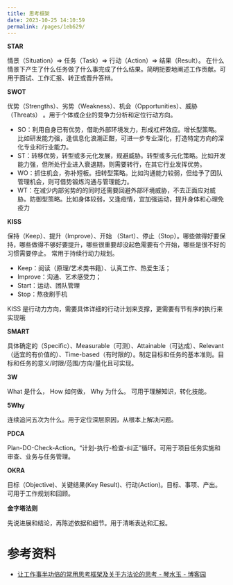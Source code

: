 ```yaml
---
title: 思考框架
date: 2023-10-25 14:10:59
permalink: /pages/1eb629/
---
```

**STAR**

情景（Situation）=> 任务（Task）=> 行动（Action）=> 结果（Result）。 在什么情景下产生了什么任务做了什么事完成了什么结果。简明扼要地阐述工作贡献。可用于面试、工作汇报、转正或晋升答辩。



**SWOT**

优势（Strengths）、劣势（Weakness）、机会（Opportunities）、威胁（Threats） 。用于个体或企业的竞争力分析和定位行动方向。

- SO：利用自身已有优势，借助外部环境发力，形成杠杆效应。增长型策略。比如研发能力强，逢信息化浪潮正酣，可进一步专业深化，打造特定方向的深化专业和行业能力。
- ST：转移优势，转型或多元化发展，规避威胁。转型或多元化策略。比如开发能力强，但所处行业进入衰退期，则需要转行，在其它行业发挥优势。
- WO：抓住机会，弥补短板。扭转型策略。比如沟通能力较弱，但给予了团队管理机会，则可借势锻炼沟通与管理能力。
- WT：在减少内部劣势的的同时还需要回避外部环境威胁，不去正面应对威胁。防御型策略。比如身体较弱，又逢疫情，宜加强运动，提升身体和心理免疫力



**KISS**

保持（Keep）、提升（Improve）、开始 （Start）、停止（Stop）。哪些做得好要保持，哪些做得不够好要提升，哪些很重要却没起色需要有个开始，哪些是很不好的习惯需要停止。 常用于持续行动力规划。

- Keep：阅读（原理/艺术类书籍）、认真工作、热爱生活；
- Improve：沟通、艺术感受力；
- Start：运动、团队管理
- Stop：熬夜刷手机

KISS 是行动力方向，需要具体详细的行动计划来支撑，更需要有节有序的执行来实现哦



**SMART**

具体确定的（Specific）、Measurable（可测）、Attainable（可达成）、Relevant（适宜的有价值的）、Time-based（有时限的）。制定目标和任务的基本准则。目标和任务的意义/时限/范围/方向/量化且可实现。


**3W**

What 是什么， How 如何做， Why 为什么。 可用于理解知识，转化技能。



**5Why**

连续追问五次为什么。用于定位深层原因，从根本上解决问题。


**PDCA**

Plan-DO-Check-Action。“计划-执行-检查-纠正”循环。可用于项目任务实施和审查、业务与任务管理。


**OKRA**

目标（Objective)、关键结果(Key Result)、行动(Action)。目标、事项、产出。可用于工作规划和回顾。


**金字塔法则**

先说进展和结论，再陈述依据和细节。用于清晰表达和汇报。



# 参考资料

- [让工作事半功倍的常用思考框架及关于方法论的思考 - 琴水玉 - 博客园](https://www.cnblogs.com/lovesqcc/p/16608234.html)